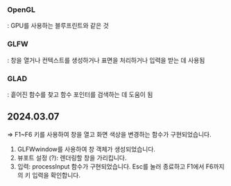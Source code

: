 ### OpenGL
: GPU를 사용하는 블루프린트와 같은 것

### GLFW
: 창을 열거나 컨텍스트를 생성하거나 표면을 처리하거나 입력을 받는 데 사용됨

### GLAD
: 흩어진 함수를 찾고 함수 포인터를 검색하는 데 도움이 됨

## 2024.03.07
=> F1~F6 키를 사용하여 창을 열고 화면 색상을 변경하는 함수가 구현되었습니다.
1. GLFWwindow를 사용하여 창 객체가 생성되었습니다.
2. 뷰포트 설정 (?): 렌더링할 창을 가리킵니다.
3. 입력: processInput 함수가 구현되었습니다. Esc를 눌러 종료하고 F1에서 F6까지의 키 입력을 확인합니다.
